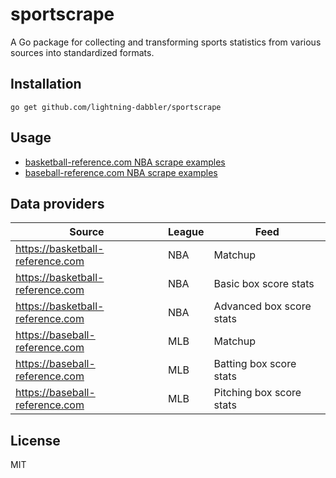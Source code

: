 # sportscrape
A Go package for collecting and transforming sports statistics from various sources into standardized formats.

## Installation
```console
go get github.com/lightning-dabbler/sportscrape
```

## Usage
- [basketball-reference.com NBA scrape examples](dataprovider/basketballreference/nba/example_test.go)
- [baseball-reference.com NBA scrape examples](dataprovider/baseballreference/mlb/example_test.go)

## Data providers

| Source                           | League | Feed                  |
|----------------------------------|--------|-----------------------|
| https://basketball-reference.com | NBA    | Matchup               |
| https://basketball-reference.com | NBA    | Basic box score stats |
| https://basketball-reference.com | NBA    | Advanced box score stats|
| https://baseball-reference.com   | MLB    | Matchup                |
| https://baseball-reference.com   | MLB    | Batting box score stats|
| https://baseball-reference.com   | MLB    | Pitching box score stats|

## License
MIT
